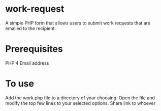 work-request
============

A simple PHP form that allows users to submit work requests that are emailed to the recipient.

Prerequisites
===
PHP 4
Email address

To use
===
Add the work.php file to a directory of your choosing.
Open the file and modify the top few lines to your selected options.
Share link to whoever

